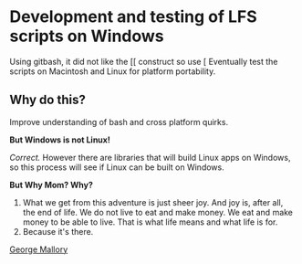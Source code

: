# Development and testing of LFS scripts on Windows

Using gitbash, it did not like the [[ construct so use [
Eventually test the scripts on Macintosh and Linux for
platform portability.

## Why do this?

Improve understanding of bash and cross platform quirks.
	
**But Windows is not Linux!**

*Correct.* However there are libraries that will build Linux apps
	on Windows, so this process will see if Linux can be built on Windows.

**But Why Mom? Why?**

1. What we get from this adventure is just sheer joy. And joy is, after all,
the end of life. We do not live to eat and make money. We eat and make money
to be able to live. That is what life means and what life is for.
2. Because it's there.

[George Mallory]( https://www.goodreads.com/author/quotes/3348511.George_Mallory)

